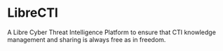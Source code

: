 # LibreCTI

A Libre Cyber Threat Intelligence Platform to ensure that CTI knowledge management and sharing is always free as in freedom.
